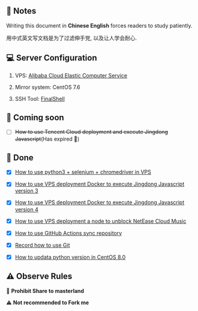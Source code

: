 ## 📔 Notes

Writing this document in **Chinese English** forces readers to study patiently.

用中式英文写文档是为了过滤伸手党, 以及让人学会耐心.

## 💻 Server Configuration

1. VPS: [Alibaba Cloud Elastic Computer Service](https://www.aliyun.com/product/swas)

2. Mirror system: CentOS 7.6

3. SSH Tool: [FinalShell](http://www.hostbuf.com/t/988.html)

## 🤯 Coming soon

- [ ] ~~How to use Tencent Cloud deployment and execute Jingdong Javascript~~(Has expired 🤯)

## 🥰 Done

- [x] [How to use python3 + selenium + chromedriver in VPS](https://github.com/YamTian/Notes/tree/master/Python3.7.2)

- [x] [How to use VPS deployment Docker to execute Jingdong Javascript version 3](https://github.com/YamTian/Notes/tree/master/JD-Docker)

- [x] [How to use VPS deployment Docker to execute Jingdong Javascript version 4](https://github.com/YamTian/Notes/tree/master/JD-v4)

- [x] [How to use VPS deployment a node to unblock NetEase Cloud Music](https://github.com/YamTian/Notes/tree/master/NeteaseMusic)

- [x] [How to use GitHub Actions sync repository](https://github.com/YamTian/Notes/tree/master/Synchronize)

- [x] [Record how to use Git](https://github.com/YamTian/Notes/tree/master/git)

- [x] [How to updata python version in CentOS 8.0](https://github.com/YamTian/Notes/tree/master/CentOS%208.0%20Python3.9.2)

## ⚠️ Observe Rules

🚫 **Prohibit Share to masterland**

️️⚠ **Not recommended to Fork me**
